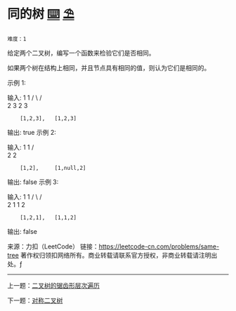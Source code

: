# 同的树 [⌨️](https://github.com/tolerance-go/keep-learning/blob/master/src/数据结构和算法/树/index.code.ts) [⛱️](https://github.com/tolerance-go/keep-learning/blob/master/src/数据结构和算法/树/index.test.ts)

`难度：1`

给定两个二叉树，编写一个函数来检验它们是否相同。

如果两个树在结构上相同，并且节点具有相同的值，则认为它们是相同的。

示例 1:

输入:       1         1
          / \       / \
         2   3     2   3

        [1,2,3],   [1,2,3]

输出: true
示例 2:

输入:      1          1
          /           \
         2             2

        [1,2],     [1,null,2]

输出: false
示例 3:

输入:       1         1
          / \       / \
         2   1     1   2

        [1,2,1],   [1,1,2]

输出: false

来源：力扣（LeetCode）
链接：https://leetcode-cn.com/problems/same-tree
著作权归领扣网络所有。商业转载请联系官方授权，非商业转载请注明出处。ƒ

---

上一题：[二叉树的锯齿形层次遍历](https://github.com/tolerance-go/keep-learning/blob/master/output/数据结构和算法/树/二叉树的锯齿形层次遍历.md)

下一题：[对称二叉树](https://github.com/tolerance-go/keep-learning/blob/master/output/数据结构和算法/树/对称二叉树.md)